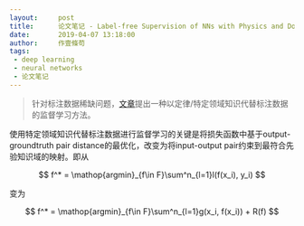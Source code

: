 ```yaml
---
layout:     post
title:      论文笔记 - Label-free Supervision of NNs with Physics and Domain Knowledge
date:       2019-04-07 13:18:00
author:     作壹條苟
tags:
 - deep learning
 - neural networks
 - 论文笔记
---
```


> 针对标注数据稀缺问题，[文章](https://www.aaai.org/Conferences/AAAI/2017/PreliminaryPapers/12-Stewart-14967.pdf)提出一种以定律/特定领域知识代替标注数据的监督学习方法。


使用特定领域知识代替标注数据进行监督学习的关键是将损失函数中基于output-groundtruth pair distance的最优化，改变为将input-output pair约束到最符合先验知识域的映射。即从

$$
f^* = \mathop{argmin}_{f\in F}\sum^n_{l=1}l(f(x_i), y_i) 
$$

变为

$$
f^* = \mathop{argmin}_{f\in F}\sum^n_{l=1}g(x_i, f(x_i)) + R(f)
$$